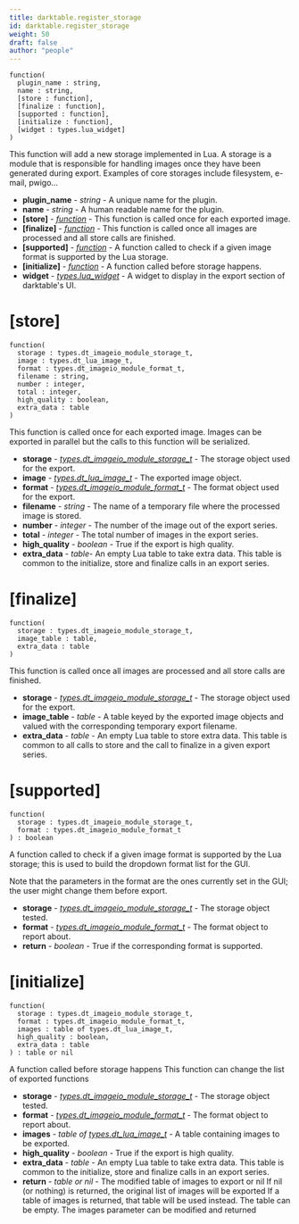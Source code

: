 ```yaml
---
title: darktable.register_storage
id: darktable.register_storage
weight: 50
draft: false
author: "people"
---
```


```
function(
  plugin_name : string,
  name : string,
  [store : function],
  [finalize : function],
  [supported : function],
  [initialize : function],
  [widget : types.lua_widget]
)
```

This function will add a new storage implemented in Lua.
A storage is a module that is responsible for handling images once they have been generated during export. Examples of core storages include filesystem, e-mail, pwigo...

* **plugin_name** - _string_ - A unique name for the plugin.
* **name** - _string_ - A human readable name for the plugin.
* **\[store\]** - _[function](#store)_ -  This function is called once for each exported image.
* **\[finalize\]** - _[function](#finalize)_ - This function is called once all images are processed and all store calls are finished.
* **\[supported\]** - _[function](#supported)_ - A function called to check if a given image format is supported by the Lua storage.
* **\[initialize\]** - _[function](#initialize)_ - A function called before storage happens.
* **widget** - _[types.lua_widget](../../types/lua_widget)_ - A widget to display in the export section of darktable's UI.

# \[store\]
```
function(
  storage : types.dt_imageio_module_storage_t,
  image : types.dt_lua_image_t,
  format : types.dt_imageio_module_format_t,
  filename : string,
  number : integer,
  total : integer,
  high_quality : boolean,
  extra_data : table
)
```

This function is called once for each exported image. Images can be exported in parallel but the calls to this function will be serialized.

* **storage** - _[types.dt_imageio_module_storage_t](../../types/dt_imageio_module_storage_t)_ - The storage object used for the export.
* **image** - _[types.dt_lua_image_t](../../types/dt_lua_image_t)_ - The exported image object.
* **format** - _[types.dt_imageio_module_format_t](../../types/dt_imageio_module_format_t)_ - The format object used for the export.
* **filename** - _string_ - The name of a temporary file where the processed image is stored.
* **number** - _integer_ - The number of the image out of the export series.
* **total** - _integer_ - The total number of images in the export series.
* **high_quality** - _boolean_ - True if the export is high quality.
* **extra_data** - _table_- An empty Lua table to take extra data. This table is common to the initialize, store and finalize calls in an export series.

# \[finalize\]

```
function(
  storage : types.dt_imageio_module_storage_t,
  image_table : table,
  extra_data : table
)
```

This function is called once all images are processed and all store calls are finished.

* **storage** - _[types.dt_imageio_module_storage_t](../../types/dt_imageio_module_storage_t)_ - The storage object used for the export.
* **image_table** - _table_ - A table keyed by the exported image objects and valued with the corresponding temporary export filename.
* **extra_data** - _table_ - An empty Lua table to store extra data. This table is common to all calls to store and the call to finalize in a given export series.


# \[supported\]

```
function(
  storage : types.dt_imageio_module_storage_t,
  format : types.dt_imageio_module_format_t
) : boolean
```

A function called to check if a given image format is supported by the Lua storage; this
is used to build the dropdown format list for the GUI.

Note that the parameters in the format are the ones currently set in the GUI; the user
might change them before export.

* **storage** - _[types.dt_imageio_module_storage_t](../../types/dt_imageio_module_storage_t)_ - The storage object tested.
* **format** - _[types.dt_imageio_module_format_t](../../types/dt_imageio_module_format_t)_ - The format object to report about.
* **return** - _boolean_ - True if the corresponding format is supported.

# \[initialize\]

```
function(
  storage : types.dt_imageio_module_storage_t,
  format : types.dt_imageio_module_format_t,
  images : table of types.dt_lua_image_t,
  high_quality : boolean,
  extra_data : table
) : table or nil
```

A function called before storage happens
This function can change the list of exported functions

* **storage** - _[types.dt_imageio_module_storage_t](../../types/dt_imageio_module_storage_t)_ - The storage object tested.
* **format** - _[types.dt_imageio_module_format_t](../../types/dt_imageio_module_format_t)_ - The format object to report about.
* **images** - _table of [types.dt_lua_image_t](../../types/dt_lua_image_t)_ - A table containing images to be exported.
* **high_quality** - _boolean_ - True if the export is high quality.
* **extra_data** - _table_ - An empty Lua table to take extra data. This table is common to the initialize, store
and finalize calls in an export series.
* **return** - _table or nil_ - The modified table of images to export or nil
If nil (or nothing) is returned, the original list of images will be exported
If a table of images is returned, that table will be used instead. The table can be
empty. The images parameter can be modified and returned
